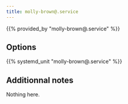 ```yaml
---
title: molly-brown@.service
---
```


{{% provided_by "molly-brown@.service" %}}

## Options

{{% systemd_unit "molly-brown@.service" %}}

## Additionnal notes

Nothing here.